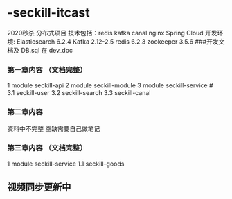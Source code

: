# -seckill-itcast
2020秒杀  分布式项目 技术包括：redis kafka canal nginx Spring Cloud
开发环境: Elasticsearch 6.2.4 Kafka 2.12-2.5 redis 6.2.3 zookeeper 3.5.6
###开发文档及 DB.sql  在 dev_doc
### 第一章内容  （文档完整）
 1 module seckill-api 
 2 module seckill-module
 3 module seckill-service  #  
   3.1 seckill-user
   3.2 seckill-search
   3.3 seckill-canal
### 第二章内容  
   资料中不完整  空缺需要自己做笔记
### 第三章内容 （文档完整） 
 1 module seckill-service 
  1.1 seckill-goods
##  视频同步更新中 